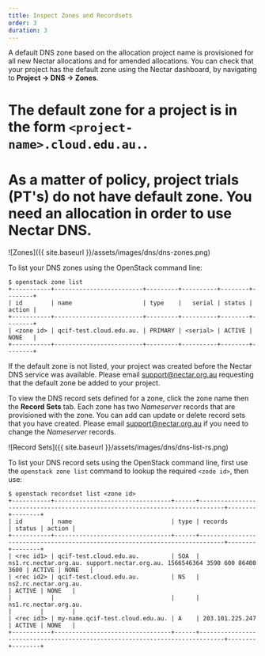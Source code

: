 ```yaml
---
title: Inspect Zones and Recordsets
order: 3
duration: 3
---
```


A default DNS zone based on the allocation project name is provisioned for all
new Nectar allocations and for amended allocations. You can check that your
project has the default zone using the Nectar dashboard, by navigating to
**Project -> DNS -> Zones**.
# The default zone for a project is in the form `<project-name>.cloud.edu.au.`.
# As a matter of policy, project trials (PT's) do not have default zone.  You need an allocation in order to use Nectar DNS.

![Zones]({{ site.baseurl }}/assets/images/dns/dns-zones.png)

To list your DNS zones using the OpenStack command line:
```
$ openstack zone list
+-----------+-------------------------+---------+----------+--------+--------+
| id        | name                    | type    |   serial | status | action |
+-----------+-------------------------+---------+----------+--------+--------+
| <zone id> | qcif-test.cloud.edu.au. | PRIMARY | <serial> | ACTIVE | NONE   |
+-----------+-------------------------+---------+----------+--------+--------+
```

If the default zone is not listed, your project was created before the Nectar
DNS service was available. Please email
[support@nectar.org.au](mailto:support@nectar.org.au) requesting that the
default zone be added to your project.

To view the DNS record sets defined for a zone, click the zone name then the
**Record Sets** tab. Each zone has two *Nameserver* records that are
provisioned with the zone. You can add can update or delete record sets that
you have created. Please email
[support@nectar.org.au](mailto:support@nectar.org.au) if you need to change the
*Nameserver* records.

![Record Sets]({{ site.baseurl }}/assets/images/dns/dns-list-rs.png)

To list your DNS record sets using the OpenStack command line, first use the
`openstack zone list` command to lookup the required `<zode id>`, then use:

```
$ openstack recordset list <zone id>
+-----------+---------------------------------+------+-----------------------------------------------------------------------------+--------+--------+
| id        | name                            | type | records                                                                     | status | action |
+-----------+---------------------------------+------+-----------------------------------------------------------------------------+--------+--------+
| <rec id1> | qcif-test.cloud.edu.au.         | SOA  | ns1.rc.nectar.org.au. support.nectar.org.au. 1566546364 3590 600 86400 3600 | ACTIVE | NONE   |
| <rec id2> | qcif-test.cloud.edu.au.         | NS   | ns2.rc.nectar.org.au.                                                       | ACTIVE | NONE   |
|           |                                 |      | ns1.rc.nectar.org.au.                                                       |        |        |
| <rec id3> | my-name.qcif-test.cloud.edu.au. | A    | 203.101.225.247                                                             | ACTIVE | NONE   |
+-----------+---------------------------------+------+-----------------------------------------------------------------------------+--------+--------+
```
